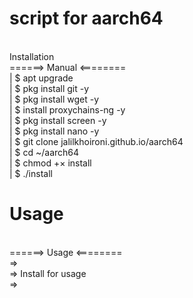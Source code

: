 # script for aarch64

<Br>Installation
<Br>======> Manual <========
<Br>| $ apt upgrade
<Br>| $ pkg install git -y
<Br>| $ pkg install wget -y
<Br>| $ install proxychains-ng -y
<Br>| $ pkg install screen -y
<Br>| $ pkg install nano -y
<Br>| $ git clone jalilkhoironi.github.io/aarch64
<Br>| $ cd ~/aarch64
<Br>| $ chmod +× install
<Br>| $ ./install

# Usage
<Br>======> Usage <========
<Br>=>
<Br>=> Install for usage
<Br>=>
